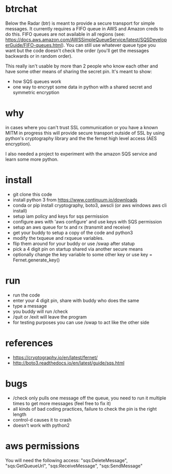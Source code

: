 # btrchat
Below the Radar (btr) is meant to provide a secure transport for simple messages.
It currently requires a FIFO queue in AWS and Amazon creds to do this.
FIFO queues are not available in all regions (see: https://docs.aws.amazon.com/AWSSimpleQueueService/latest/SQSDeveloperGuide/FIFO-queues.html).  You can still use whatever queue type you want
but the code doesn't check the order (you'll get the messages backwards or in random order).

This really isn't usable by more than 2 people who know each other and have some other means of
sharing the secret pin.  It's meant to show:
* how SQS queues work
* one way to encrypt some data in python with a shared secret and symmetric encryption

# why
in cases where you can't trust SSL communication or you have a known MITM in progress
this will provide secure transport outside of SSL by using python's cryptography library and the 
the fernet high level access (AES encryption).

I also needed a project to experiment with the amazon SQS service and learn some more python.

# install
* git clone this code
* install python 3 from https://www.continuum.io/downloads
* conda or pip install cryptography, boto3, awscli (or aws windows aws cli install)
* setup iam policy and keys for sqs permission
* configure aws with 'aws configure' and use keys with SQS permission
* setup an aws queue for tx and rx (transmit and receive)
* get your buddy to setup a copy of the code and python3
* modify the txqueue and rxqueue variables. 
* flip them around for your buddy or use /swap after statup
* pick a 4 digit pin on startup shared via another secure means
* optionally change the key variable to some other key or use key = Fernet.generate_key() 

# run
* run the code
* enter your 4 digit pin, share with buddy who does the same
* type a message
* you buddy will run /check
* /quit or /exit will leave the program
* for testing purposes you can use /swap to act like the other side

# references
* https://cryptography.io/en/latest/fernet/
* http://boto3.readthedocs.io/en/latest/guide/sqs.html

# bugs
* /check only pulls one message off the queue, you need to run it multiple times to get more messages (feel free to fix it)
* all kinds of bad coding practices, failure to check the pin is the right length
* control-d causes it to crash
* doesn't work with python2

# aws permissions
You will need the following access:
    "sqs:DeleteMessage",
    "sqs:GetQueueUrl",
    "sqs:ReceiveMessage",
    "sqs:SendMessage"

